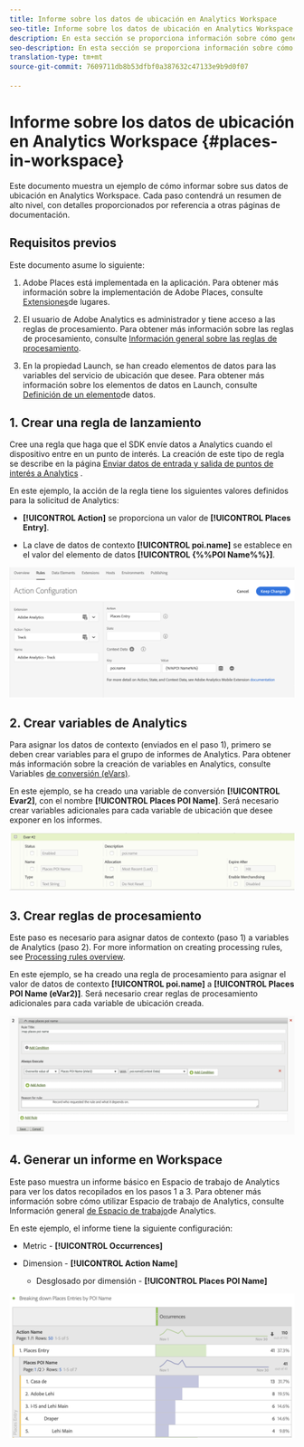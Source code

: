 ```yaml
---
title: Informe sobre los datos de ubicación en Analytics Workspace
seo-title: Informe sobre los datos de ubicación en Analytics Workspace
description: En esta sección se proporciona información sobre cómo generar informes sobre datos de ubicación en Analysis Workspace.
seo-description: En esta sección se proporciona información sobre cómo generar informes sobre datos de ubicación en Analysis Workspace.
translation-type: tm+mt
source-git-commit: 7609711db8b53dfbf0a387632c47133e9b9d0f07

---
```



# Informe sobre los datos de ubicación en Analytics Workspace {#places-in-workspace}

Este documento muestra un ejemplo de cómo informar sobre sus datos de ubicación en Analytics Workspace. Cada paso contendrá un resumen de alto nivel, con detalles proporcionados por referencia a otras páginas de documentación.

## Requisitos previos

Este documento asume lo siguiente:

1. Adobe Places está implementada en la aplicación. Para obtener más información sobre la implementación de Adobe Places, consulte [Extensiones](/help/places-ext-aep-sdks/places-extension/places-extension.md)de lugares.

1. El usuario de Adobe Analytics es administrador y tiene acceso a las reglas de procesamiento. Para obtener más información sobre las reglas de procesamiento, consulte [Información general sobre las reglas de procesamiento](https://docs.adobe.com/content/help/en/analytics/admin/admin-tools/processing-rules/processing-rules.html).

1. En la propiedad Launch, se han creado elementos de datos para las variables del servicio de ubicación que desee. Para obtener más información sobre los elementos de datos en Launch, consulte [Definición de un elemento](/help/use-places-launch-workflow/define-data-elements.md)de datos.


## 1. Crear una regla de lanzamiento

Cree una regla que haga que el SDK envíe datos a Analytics cuando el dispositivo entre en un punto de interés. La creación de este tipo de regla se describe en la página [Enviar datos de entrada y salida de puntos de interés a Analytics](/help/use-places-with-other-solutions/places-adobe-analytics/use-places-adobe-analytics.md) .

En este ejemplo, la acción de la regla tiene los siguientes valores definidos para la solicitud de Analytics:

* **[!UICONTROL Action]** se proporciona un valor de **[!UICONTROL Places Entry]**.

* La clave de datos de contexto **[!UICONTROL poi.name]** se establece en el valor del elemento de datos **[!UICONTROL {%%POI Name%%}]**.

!["establecer una acción"](/help/assets/pt-setAction.png)

## 2. Crear variables de Analytics

Para asignar los datos de contexto (enviados en el paso 1), primero se deben crear variables para el grupo de informes de Analytics. Para obtener más información sobre la creación de variables en Analytics, consulte Variables [de conversión \(eVars\)](https://docs.adobe.com/content/help/en/analytics/implementation/analytics-basics/ref-conversion-variables-evar.html).

En este ejemplo, se ha creado una variable de conversión **[!UICONTROL Evar2]**, con el nombre **[!UICONTROL Places POI Name]**. Será necesario crear variables adicionales para cada variable de ubicación que desee exponer en los informes.

!["crear una variable de análisis"](/help/assets/aa-evar.png)

## 3. Crear reglas de procesamiento

Este paso es necesario para asignar datos de contexto (paso 1) a variables de Analytics (paso 2). For more information on creating processing rules, see [Processing rules overview](https://docs.adobe.com/content/help/en/analytics/admin/admin-tools/processing-rules/processing-rules.html).

En este ejemplo, se ha creado una regla de procesamiento para asignar el valor de datos de contexto **[!UICONTROL poi.name]** a **[!UICONTROL Places POI Name \(eVar2\)]**. Será necesario crear reglas de procesamiento adicionales para cada variable de ubicación creada.

!["crear una regla de procesamiento"](/help/assets/aa-processing-rule.png)

## 4. Generar un informe en Workspace

Este paso muestra un informe básico en Espacio de trabajo de Analytics para ver los datos recopilados en los pasos 1 a 3. Para obtener más información sobre cómo utilizar Espacio de trabajo de Analytics, consulte Información general [de Espacio de trabajo](https://docs.adobe.com/content/help/en/analytics/analyze/analysis-workspace/analysis-workspace-features.html)de Analytics.

En este ejemplo, el informe tiene la siguiente configuración:

* Metric - **[!UICONTROL Occurrences]**

* Dimension - **[!UICONTROL Action Name]**

   * Desglosado por dimensión - **[!UICONTROL Places POI Name]**

!["crear un informe en el espacio de trabajo"](/help/assets/aa-workspace.png)
